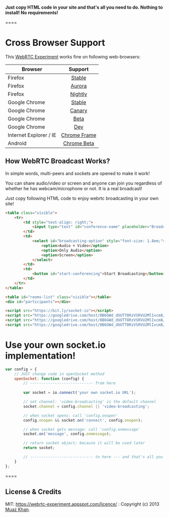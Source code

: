 **Just copy HTML code in your site and that's all you need to do. Nothing to install! No requirements!**

====
# Cross Browser Support

This [WebRTC Experiment](https://googledrive.com/host/0B6GWd_dUUTT8RzVSRVU2MlIxcm8/webrtc-broadcasting/) works fine on following web-browsers:

| Browser        | Support           |
| ------------- |:-------------:|
| Firefox | [Stable](http://www.mozilla.org/en-US/firefox/new/) |
| Firefox | [Aurora](http://www.mozilla.org/en-US/firefox/aurora/) |
| Firefox | [Nightly](http://nightly.mozilla.org/) |
| Google Chrome | [Stable](https://www.google.com/intl/en_uk/chrome/browser/) |
| Google Chrome | [Canary](https://www.google.com/intl/en/chrome/browser/canary.html) |
| Google Chrome | [Beta](https://www.google.com/intl/en/chrome/browser/beta.html) |
| Google Chrome | [Dev](https://www.google.com/intl/en/chrome/browser/index.html?extra=devchannel#eula) |
| Internet Explorer / IE | [Chrome Frame](http://www.google.com/chromeframe) |
| Android | [Chrome Beta](https://play.google.com/store/apps/details?id=com.chrome.beta) |

## How WebRTC Broadcast Works?

In simple words, multi-peers and sockets are opened to make it work!

You can share audio/video or screen and anyone can join you regardless of whether he has webcam/microphone or not. It is a real broadcast!

Just copy following HTML code to enjoy webrtc broadcasting in your own site!

```html
<table class="visible">
    <tr>
        <td style="text-align: right;">
            <input type="text" id="conference-name" placeholder="Broadcast Name">
        </td>
        <td>
            <select id="broadcasting-option" style="font-size: 1.8em;">
                <option>Audio + Video</option>
                <option>Only Audio</option>
                <option>Screen</option>
            </select>
        </td>
        <td>
            <button id="start-conferencing">Start Broadcasting</button>
        </td>
    </tr>
</table>

<table id="rooms-list" class="visible"></table>
<div id="participants"></div>

<script src="https://bit.ly/socket-io"></script>
<script src="https://googledrive.com/host/0B6GWd_dUUTT8RzVSRVU2MlIxcm8/RTCPeerConnection-v1.4.js"></script>
<script src="https://googledrive.com/host/0B6GWd_dUUTT8RzVSRVU2MlIxcm8/webrtc-broadcasting/broadcast.js"></script>
<script src="https://googledrive.com/host/0B6GWd_dUUTT8RzVSRVU2MlIxcm8/webrtc-broadcasting/broadcast-ui.js"></script>
```

# Use your own socket.io implementation!

```javascript
var config = {
    // JUST change code in openSocket method
    openSocket: function (config) {
        // ---------------------------- from here
        
        var socket = io.connect('your own socket.io URL');

        // set channel: 'video-broadcasting' is the default channel
        socket.channel = config.channel || 'video-broadcasting';

        // when socket opens: call 'config.onopen'
        config.onopen && socket.on('connect', config.onopen);

        // when socket gets message: call 'config.onmessage'
        socket.on('message', config.onmessage);

        // return socket object; because it will be used later
        return socket;

        // ---------------------------- to here --- and that's all you need to do!
    }
};
```

====
## License & Credits

MIT: https://webrtc-experiment.appspot.com/licence/ : Copyright (c) 2013 [Muaz Khan](https://plus.google.com/100325991024054712503).
